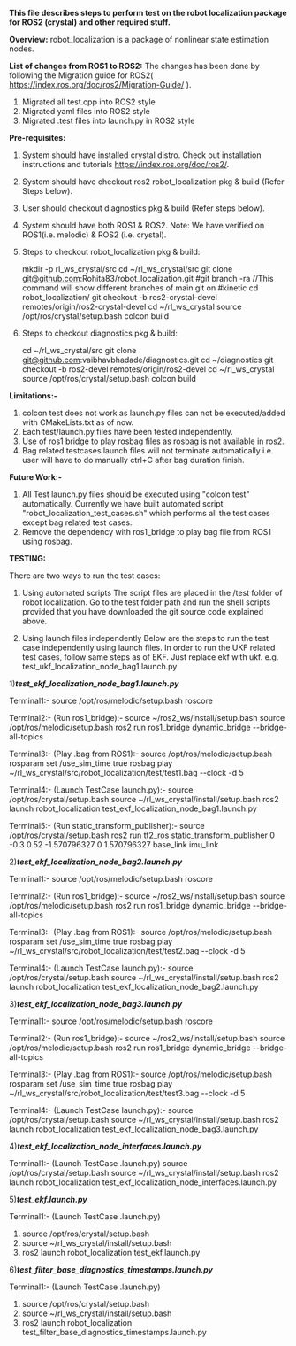 
**This file describes steps to perform test on the robot localization package for ROS2 (crystal) and other required stuff.**

**Overview:**
robot_localization is a package of nonlinear state estimation nodes.

**List of changes from ROS1 to ROS2:**
The changes has been done by following the Migration guide for ROS2( https://index.ros.org/doc/ros2/Migration-Guide/ ).

1. Migrated all test.cpp into ROS2 style
2. Migrated yaml files into ROS2 style
3. Migrated .test files into launch.py in ROS2 style

**Pre-requisites:**
1. System should have installed crystal distro. Check out installation instructions and tutorials https://index.ros.org/doc/ros2/.
2. System should have checkout ros2 robot_localization pkg & build (Refer Steps below).
3. User should checkout diagnostics pkg & build (Refer steps below).
4. System should have both ROS1 & ROS2. Note: We have verified on ROS1(i.e. melodic) & ROS2 (i.e. crystal).

1. Steps to checkout robot_localization pkg & build:

   mkdir -p rl_ws_crystal/src
   cd ~/rl_ws_crystal/src
   git clone git@github.com:Rohita83/robot_localization.git
   #git branch -ra //This command will show different branches of main git on #kinetic
   cd robot_localization/
   git checkout -b ros2-crystal-devel remotes/origin/ros2-crystal-devel
   cd ~/rl_ws_crystal
   source /opt/ros/crystal/setup.bash
   colcon build

2. Steps to checkout diagnostics pkg & build:

   cd ~/rl_ws_crystal/src
   git clone git@github.com:vaibhavbhadade/diagnostics.git
   cd ~/diagnostics
   git checkout -b ros2-devel remotes/origin/ros2-devel
   cd ~/rl_ws_crystal
   source /opt/ros/crystal/setup.bash
   colcon build

**Limitations:-** 
1. colcon test does not work as launch.py files can not be executed/added with CMakeLists.txt as of now.
2. Each test/launch.py files have been tested independently.
3. Use of ros1 bridge to play rosbag files as rosbag is not available in ros2.
4. Bag related testcases launch files will not terminate automatically i.e. user will have to do manually ctrl+C after bag duration finish.

**Future Work:-**
1. All Test launch.py files should be executed using "colcon test" automatically. Currently we have built automated script "robot_localization_test_cases.sh" which performs all the test cases except bag related test cases.
2. Remove the dependency with ros1_bridge to play bag file from ROS1 using rosbag.

**TESTING:**

There are two ways to run the test cases:
1. Using automated scripts
The script files are placed in the /test folder of robot localization.
Go to the test folder path and run the shell scripts provided that you have downloaded the git source code explained above.

2. Using launch files independently
Below are the steps to run the test case independently using launch files.
In order to run the UKF related test cases, follow same steps as of EKF. Just replace ekf with ukf.
e.g. test_ukf_localization_node_bag1.launch.py

1)*******test_ekf_localization_node_bag1.launch.py*******

Terminal1:-
source /opt/ros/melodic/setup.bash
roscore

Terminal2:- (Run ros1_bridge):-
source ~/ros2_ws/install/setup.bash
source /opt/ros/melodic/setup.bash
ros2 run ros1_bridge dynamic_bridge --bridge-all-topics	

Terminal3:- (Play .bag from ROS1):-
source /opt/ros/melodic/setup.bash
rosparam set /use_sim_time true
rosbag play ~/rl_ws_crystal/src/robot_localization/test/test1.bag --clock -d 5

Terminal4:- (Launch TestCase launch.py):-
source /opt/ros/crystal/setup.bash
source ~/rl_ws_crystal/install/setup.bash
ros2 launch robot_localization test_ekf_localization_node_bag1.launch.py

Terminal5:- (Run static_transform_publisher):-
source /opt/ros/crystal/setup.bash
ros2 run tf2_ros static_transform_publisher 0 -0.3 0.52 -1.570796327 0 1.570796327 base_link imu_link


2)*******test_ekf_localization_node_bag2.launch.py*******

Terminal1:-
source /opt/ros/melodic/setup.bash
roscore

Terminal2:- (Run ros1_bridge):-
source ~/ros2_ws/install/setup.bash
source /opt/ros/melodic/setup.bash
ros2 run ros1_bridge dynamic_bridge --bridge-all-topics	

Terminal3:- (Play .bag from ROS1):-
source /opt/ros/melodic/setup.bash
rosparam set /use_sim_time true
rosbag play ~/rl_ws_crystal/src/robot_localization/test/test2.bag --clock -d 5

Terminal4:- (Launch TestCase launch.py):-
source /opt/ros/crystal/setup.bash
source ~/rl_ws_crystal/install/setup.bash
ros2 launch robot_localization test_ekf_localization_node_bag2.launch.py

3)*******test_ekf_localization_node_bag3.launch.py*******

Terminal1:-
source /opt/ros/melodic/setup.bash
roscore

Terminal2:- (Run ros1_bridge):-
source ~/ros2_ws/install/setup.bash
source /opt/ros/melodic/setup.bash
ros2 run ros1_bridge dynamic_bridge --bridge-all-topics	

Terminal3:- (Play .bag from ROS1):-
source /opt/ros/melodic/setup.bash
rosparam set /use_sim_time true
rosbag play ~/rl_ws_crystal/src/robot_localization/test/test3.bag --clock -d 5

Terminal4:- (Launch TestCase launch.py):-
source /opt/ros/crystal/setup.bash
source ~/rl_ws_crystal/install/setup.bash
ros2 launch robot_localization test_ekf_localization_node_bag3.launch.py

4)*******test_ekf_localization_node_interfaces.launch.py*******

Terminal1:- (Launch TestCase .launch.py)
source /opt/ros/crystal/setup.bash
source ~/rl_ws_crystal/install/setup.bash
ros2 launch robot_localization test_ekf_localization_node_interfaces.launch.py

5)*******test_ekf.launch.py*******

Terminal1:- (Launch TestCase .launch.py)
1. source /opt/ros/crystal/setup.bash
2. source ~/rl_ws_crystal/install/setup.bash
3. ros2 launch robot_localization test_ekf.launch.py

6)*******test_filter_base_diagnostics_timestamps.launch.py*******

Terminal1:- (Launch TestCase .launch.py)
1. source /opt/ros/crystal/setup.bash
2. source ~/rl_ws_crystal/install/setup.bash
3. ros2 launch robot_localization test_filter_base_diagnostics_timestamps.launch.py
